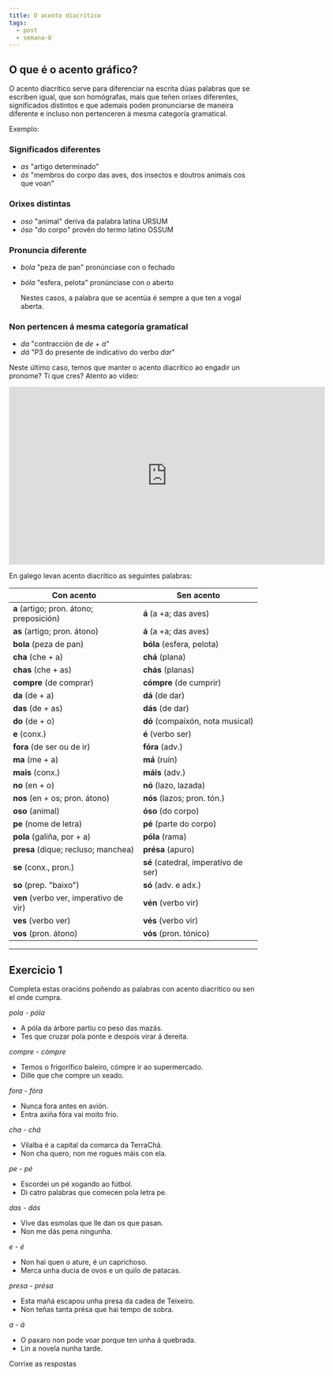 ```yaml
---
title: O acento diacrítico
tags:
  - post
  - semana-8
---
```


## O que é o acento gráfico?

O acento diacrítico serve para diferenciar na escrita dúas palabras que se
escriben igual, que son homógrafas, mais que teñen orixes diferentes,
significados distintos e que ademais poden pronunciarse de maneira diferente e
incluso non pertenceren á mesma categoría gramatical.

Exemplo:

### Significados diferentes

- _as_ "artigo determinado"
- _ás_ "membros do corpo das aves, dos insectos e doutros animais cos que voan"

### Orixes distintas

- _oso_ "animal" deriva da palabra latina URSUM
- _óso_ "do corpo" provén do termo latino OSSUM

### Pronuncia diferente

- _bola_ "peza de pan" pronúnciase con o fechado
- _bóla_ "esfera, pelota" pronúnciase con o aberto

  Nestes casos, a palabra que se acentúa é sempre a que ten a vogal aberta.

### Non pertencen á mesma categoría gramatical

- _da_ "contracción de _de_ + _a_"
- _dá_ "P3 do presente de indicativo do verbo _dar_"

Neste último caso, temos que manter o acento diacrítico ao engadir un pronome?
Ti que cres? Atento ao vídeo:

<iframe src="https://player.vimeo.com/video/179171705?title=0&byline=0&portrait=0" width="640" height="360" frameborder="0" allow="autoplay; fullscreen" allowfullscreen></iframe>

En galego levan acento diacrítico as seguintes palabras:

| Con acento                               | Sen acento                           |
| ---------------------------------------- | ------------------------------------ |
| **a** (artigo; pron. átono; preposición) | **á** (a +a; das aves)               |
| **as** (artigo; pron. átono)             | **á** (a +a; das aves)               |
| **bola** (peza de pan)                   | **bóla** (esfera, pelota)            |
| **cha** (che + a)                        | **chá** (plana)                      |
| **chas** (che + as)                      | **chás** (planas)                    |
| **compre** (de comprar)                  | **cómpre** (de cumprir)              |
| **da** (de + a)                          | **dá** (de dar)                      |
| **das** (de + as)                        | **dás** (de dar)                     |
| **do** (de + o)                          | **dó** (compaixón, nota musical)     |
| **e** (conx.)                            | **é** (verbo ser)                    |
| **fora** (de ser ou de ir)               | **fóra** (adv.)                      |
| **ma** (me + a)                          | **má** (ruín)                        |
| **mais** (conx.)                         | **máis** (adv.)                      |
| **no** (en + o)                          | **nó** (lazo, lazada)                |
| **nos** (en + os; pron. átono)           | **nós** (lazos; pron. tón.)          |
| **oso** (animal)                         | **óso** (do corpo)                   |
| **pe** (nome de letra)                   | **pé** (parte do corpo)              |
| **pola** (galiña, por + a)               | **póla** (rama)                      |
| **presa** (dique; recluso; manchea)      | **présa** (apuro)                    |
| **se** (conx., pron.)                    | **sé** (catedral, imperativo de ser) |
| **so** (prep. "baixo")                   | **só** (adv. e adx.)                 |
| **ven** (verbo ver, imperativo de vir)   | **vén** (verbo vir)                  |
| **ves** (verbo ver)                      | **vés** (verbo vir)                  |
| **vos** (pron. átono)                    | **vós** (pron. tónico)               |

---

## Exercicio 1

Completa estas oracións poñendo as palabras con acento diacrítico ou sen el onde
cumpra.

_pola - póla_

- A <e-answer>póla</e-answer> da árbore partiu co peso das mazás.
- Tes que cruzar <e-answer>pola</e-answer> ponte e despois virar á dereita.

_compre - cómpre_

- Temos o frigorífico baleiro, <e-answer>cómpre</e-answer> ir ao supermercado.
- Dille que che <e-answer>compre</e-answer> un xeado.

_fora - fóra_

- Nunca <e-answer>fora</e-answer> antes en avión.
- Entra axiña <e-answer>fóra</e-answer> vai moito frío.

_cha - chá_

- Vilalba é a capital da comarca da Terra<e-answer>Chá</e-answer>.
- Non <e-answer>cha</e-answer> quero, non me rogues máis con ela.

_pe - pé_

- Escordei un <e-answer>pé</e-answer> xogando ao fútbol.
- Di catro palabras que comecen pola letra <e-answer>pe</e-answer>.

_das - dás_

- Vive <e-answer>das</e-answer> esmolas que lle dan os que pasan.
- Non me <e-answer>dás</e-answer> pena ningunha.

_e - é_

- Non hai quen o ature, <e-answer>é</e-answer> un caprichoso.
- Merca unha ducia de ovos <e-answer>e</e-answer> un quilo de patacas.

_presa - présa_

- Esta mañá escapou unha <e-answer>presa</e-answer> da cadea de Teixeiro.
- Non teñas tanta <e-answer>présa</e-answer> que hai tempo de sobra.

_a - á_

- O paxaro non pode voar porque ten unha <e-answer>á</e-answer> quebrada.
- Lin <e-answer>a</e-answer> novela nunha tarde.

<e-validate>Corrixe as respostas</e-validate>
